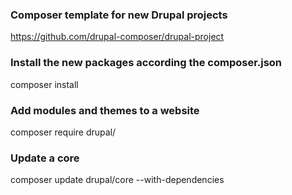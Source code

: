 ### Composer template for new Drupal projects
https://github.com/drupal-composer/drupal-project

### Install the new packages according the composer.json
composer install

### Add modules and themes to a website
composer require drupal/<modulename>

### Update a core
composer update drupal/core --with-dependencies
